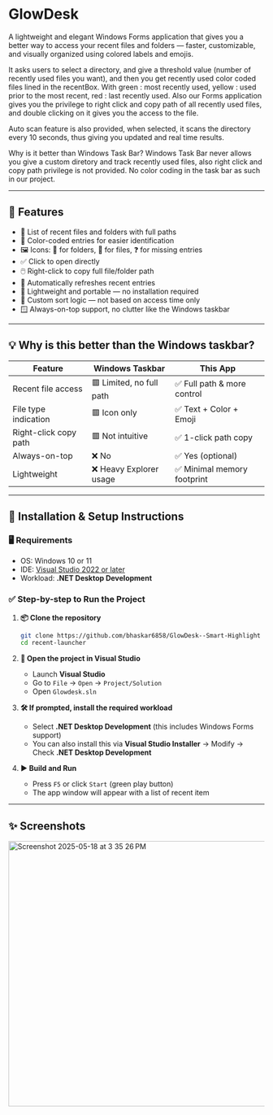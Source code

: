 # GlowDesk

A lightweight and elegant Windows Forms application that gives you a better way to access your recent files and folders — faster, customizable, and visually organized using colored labels and emojis.

It asks users to select a directory, and give a threshold value (number of recently used files you want), and then you get recently used color coded files lined in the recentBox. With green : most recently used, yellow : used prior to the most recent, red : last recently used. Also our Forms application gives you the privilege to right click and copy path of all recently used files, and double clicking on it gives you the access to the file.

Auto scan feature is also provided, when selected, it scans the directory every 10 seconds, thus giving you updated and real time results.

Why is it better than Windows Task Bar? 
Windows Task Bar never allows you give a custom diretory and track recently used files, also right click and copy path privilege is not provided. No color coding in the task bar as such in our project.

---

## 🚀 Features

- 📁 List of recent files and folders with full paths
- 🎨 Color-coded entries for easier identification
- 🖼️ Icons: 📁 for folders, 📝 for files, ❓ for missing entries
- ✅ Click to open directly
- 🖱️ Right-click to copy full file/folder path
- 🔄 Automatically refreshes recent entries
- 🧩 Lightweight and portable — no installation required
- 🧠 Custom sort logic — not based on access time only
- 🪟 Always-on-top support, no clutter like the Windows taskbar

---

## 💡 Why is this better than the Windows taskbar?

| Feature | Windows Taskbar | This App |
|--------|------------------|----------|
| Recent file access | 🟥 Limited, no full path | ✅ Full path & more control |
| File type indication | 🟥 Icon only | ✅ Text + Color + Emoji |
| Right-click copy path | 🟥 Not intuitive | ✅ 1-click path copy |
| Always-on-top | ❌ No | ✅ Yes (optional) |
| Lightweight | ❌ Heavy Explorer usage | ✅ Minimal memory footprint |

---

## 🔧 Installation & Setup Instructions

### 🖥️ Requirements
- OS: Windows 10 or 11
- IDE: [Visual Studio 2022 or later](https://visualstudio.microsoft.com/downloads/)
- Workload: **.NET Desktop Development**

### ✅ Step-by-step to Run the Project

1. **📦 Clone the repository**
    ```bash
    git clone https://github.com/bhaskar6858/GlowDesk--Smart-Highlight
    cd recent-launcher
    ```

2. **🔨 Open the project in Visual Studio**
    - Launch **Visual Studio**
    - Go to `File` → `Open` → `Project/Solution`
    - Open `Glowdesk.sln`

3. **🛠️ If prompted, install the required workload**
    - Select **.NET Desktop Development** (this includes Windows Forms support)
    - You can also install this via **Visual Studio Installer** → Modify → Check **.NET Desktop Development**

4. **▶️ Build and Run**
    - Press `F5` or click `Start` (green play button)
    - The app window will appear with a list of recent item


---

## ✨ Screenshots

<img width="522" alt="Screenshot 2025-05-18 at 3 35 26 PM" src="https://github.com/user-attachments/assets/640610f1-0e92-48ff-b7f1-bb659bb24525" />




